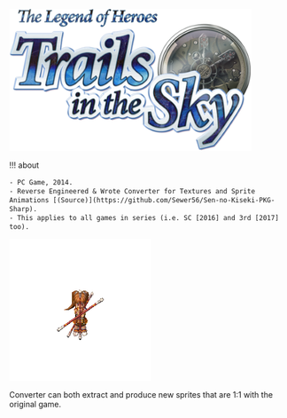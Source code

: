 ![](../images/sora-no-kiseki.png)

!!! about

    - PC Game, 2014.  
    - Reverse Engineered & Wrote Converter for Textures and Sprite Animations [(Source)](https://github.com/Sewer56/Sen-no-Kiseki-PKG-Sharp).  
    - This applies to all games in series (i.e. SC [2016] and 3rd [2017] too).  

![](../images/sora-estelle.gif)

Converter can both extract and produce new sprites that are 1:1 with the original game.  